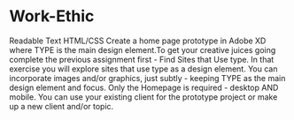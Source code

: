 # Work-Ethic
Readable Text HTML/CSS
Create a home page prototype in Adobe XD where TYPE is the main design element.To get your creative juices going complete the previous assignment first - Find Sites that Use type. In that exercise you will explore sites that use type as a design element. You can incorporate images and/or graphics, just subtly - keeping TYPE as the main design element and focus. Only the Homepage is required - desktop AND mobile. You can use your existing client for the prototype project or make up a new client and/or topic.
